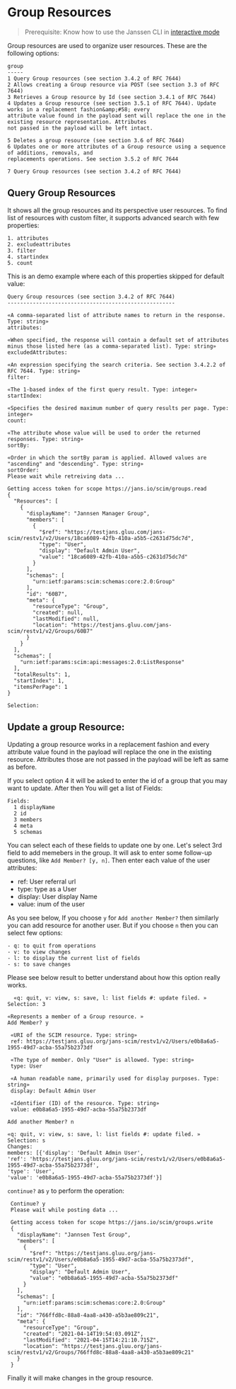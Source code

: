 # Group Resources

> Prerequisite: Know how to use the Janssen CLI in [interactive mode](im-index.md)

Group resources are used to organize user resources. These are the following options:

```
group
-----
1 Query Group resources (see section 3.4.2 of RFC 7644)
2 Allows creating a Group resource via POST (see section 3.3 of RFC 7644)
3 Retrieves a Group resource by Id (see section 3.4.1 of RFC 7644)
4 Updates a Group resource (see section 3.5.1 of RFC 7644). Update works in a replacement fashion&amp;#58; every
attribute value found in the payload sent will replace the one in the existing resource representation. Attributes 
not passed in the payload will be left intact.

5 Deletes a group resource (see section 3.6 of RFC 7644)
6 Updates one or more attributes of a Group resource using a sequence of additions, removals, and 
replacements operations. See section 3.5.2 of RFC 7644

7 Query Group resources (see section 3.4.2 of RFC 7644)

```

## Query Group Resources

It shows all the group resources and its perspective user resources. To find list of resources with custom filter, it supports advanced search with few properties:

    1. attributes
    2. excludeattributes
    3. filter
    4. startindex
    5. count

This is an demo example where each of this properties skipped for default value:

```
Query Group resources (see section 3.4.2 of RFC 7644)
-----------------------------------------------------

«A comma-separated list of attribute names to return in the response. Type: string»
attributes: 

«When specified, the response will contain a default set of attributes minus those listed here (as a comma-separated list). Type: string»
excludedAttributes: 

«An expression specifying the search criteria. See section 3.4.2.2 of RFC 7644. Type: string»
filter: 

«The 1-based index of the first query result. Type: integer»
startIndex: 

«Specifies the desired maximum number of query results per page. Type: integer»
count: 

«The attribute whose value will be used to order the returned responses. Type: string»
sortBy: 

«Order in which the sortBy param is applied. Allowed values are "ascending" and "descending". Type: string»
sortOrder: 
Please wait while retreiving data ...

Getting access token for scope https://jans.io/scim/groups.read
{
  "Resources": [
    {
      "displayName": "Jannsen Manager Group",
      "members": [
        {
          "$ref": "https://testjans.gluu.com/jans-scim/restv1/v2/Users/18ca6089-42fb-410a-a5b5-c2631d75dc7d",
          "type": "User",
          "display": "Default Admin User",
          "value": "18ca6089-42fb-410a-a5b5-c2631d75dc7d"
        }
      ],
      "schemas": [
        "urn:ietf:params:scim:schemas:core:2.0:Group"
      ],
      "id": "60B7",
      "meta": {
        "resourceType": "Group",
        "created": null,
        "lastModified": null,
        "location": "https://testjans.gluu.com/jans-scim/restv1/v2/Groups/60B7"
      }
    }
  ],
  "schemas": [
    "urn:ietf:params:scim:api:messages:2.0:ListResponse"
  ],
  "totalResults": 1,
  "startIndex": 1,
  "itemsPerPage": 1
}

Selection: 

```
## Update a group Resource: 
  
Updating a group resource works in a replacement fashion and every attribute value found in the payload will replace the one in the existing resource. Attributes those are not passed in the payload will be left as same as before.

If you select option 4 it will be asked to enter the id of a group that you may want to update. After then You will get a list of Fields:

  ```
  Fields:
    1 displayName
    2 id
    3 members
    4 meta
    5 schemas
  ```

You can select each of these fields to update one by one. Let's select 3rd field to add memebers in the group. It will ask to enter some follow-up questions, like `Add Member? [y, n]`. Then enter each value of the user attributes:
  
  - ref: User referral url
  - type: type as a User
  - display: User display Name
  - value: inum of the user

  As you see below, If you choose `y` for `Add another Member?` then similarly you can add resource for another user. But if you choose `n` then you can select few options: 

    - q: to quit from operations
    - v: to view changes
    - l: to display the current list of fields
    - s: to save changes
  
  Please see below result to better understand about how this option really works.

  ```
    «q: quit, v: view, s: save, l: list fields #: update filed. »
Selection: 3

«Represents a member of a Group resource. »
Add Member? y

   «URI of the SCIM resource. Type: string»
   ref: https://testjans.gluu.org/jans-scim/restv1/v2/Users/e0b8a6a5-1955-49d7-acba-55a75b2373df

   «The type of member. Only "User" is allowed. Type: string»
   type: User

   «A human readable name, primarily used for display purposes. Type: string»
   display: Default Admin User

   «Identifier (ID) of the resource. Type: string»
   value: e0b8a6a5-1955-49d7-acba-55a75b2373df

Add another Member? n

«q: quit, v: view, s: save, l: list fields #: update filed. »
Selection: s
Changes:
members: [{'display': 'Default Admin User',
 'ref': 'https://testjans.gluu.org/jans-scim/restv1/v2/Users/e0b8a6a5-1955-49d7-acba-55a75b2373df',
 'type': 'User',
 'value': 'e0b8a6a5-1955-49d7-acba-55a75b2373df'}]
  ```

`continue?` as `y` to perform the operation:

 ```
  Continue? y
  Please wait while posting data ...

  Getting access token for scope https://jans.io/scim/groups.write
  {
    "displayName": "Jannsen Test Group",
    "members": [
      {
        "$ref": "https://testjans.gluu.org/jans-scim/restv1/v2/Users/e0b8a6a5-1955-49d7-acba-55a75b2373df",
        "type": "User",
        "display": "Default Admin User",
        "value": "e0b8a6a5-1955-49d7-acba-55a75b2373df"
      }
    ],
    "schemas": [
      "urn:ietf:params:scim:schemas:core:2.0:Group"
    ],
    "id": "766ffd8c-88a8-4aa8-a430-a5b3ae809c21",
    "meta": {
      "resourceType": "Group",
      "created": "2021-04-14T19:54:03.091Z",
      "lastModified": "2021-04-15T14:21:10.715Z",
      "location": "https://testjans.gluu.org/jans-scim/restv1/v2/Groups/766ffd8c-88a8-4aa8-a430-a5b3ae809c21"
    }
  }
 ```
Finally it will make changes in the group resource.
